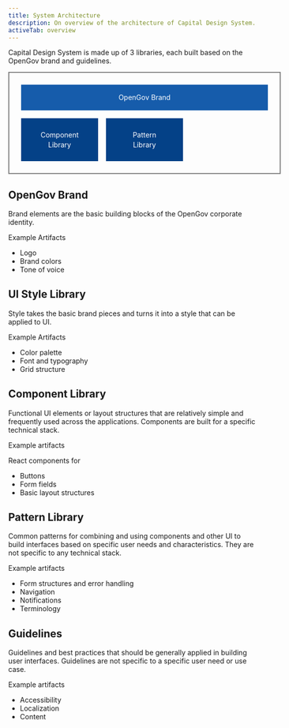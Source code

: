 ```yaml
---
title: System Architecture
description: On overview of the architecture of Capital Design System.
activeTab: overview
---
```

Capital Design System is made up of 3 libraries, each built based on the OpenGov brand and guidelines.

<div style="text-align: center; color: white; width: 100%;  padding: 24px; border: 2px solid gray; line-height: 1.4; max-width: 500px;">

<div style="background-color:  #165CAB; padding: 16px;">OpenGov Brand</div>

<div style="margin-top: 16px; display: grid; grid-template-columns: 1fr 1fr 1fr; grid-gap: 16px;">

<div style="background-color: #044187; padding: 24px 16px; >UI Style <br />Library</div>

<div style="background-color: #044187; padding: 24px 16px;">Component Library</div>

<div style="background-color: #044187; padding: 24px 16px;">Pattern <br />Library</div>

</div>

</div>

## OpenGov Brand

Brand elements are the basic building blocks of the OpenGov corporate identity.

Example Artifacts

* Logo
* Brand colors
* Tone of voice

## UI Style Library

Style takes the basic brand pieces and turns it into a style that can be applied to UI.

Example Artifacts

* Color palette
* Font and typography
* Grid structure

## Component Library

Functional UI elements or layout structures that are relatively simple and frequently used across the applications. Components are built for a specific technical stack.

Example artifacts

React components for

* Buttons
* Form fields
* Basic layout structures

## Pattern Library

Common patterns for combining and using components and other UI to build interfaces based on specific user needs and characteristics. They are not specific to any technical stack.

Example artifacts

* Form structures and error handling
* Navigation
* Notifications
* Terminology

## Guidelines

Guidelines and best practices that should be generally applied in building user interfaces. Guidelines are not specific to a specific user need or use case.

Example artifacts

* Accessibility
* Localization
* Content